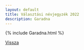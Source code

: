 ```yaml
---
layout: default
title: Választási névjegyzék 2022
description: Garadna
---
```


{% include Garadna.html %}

[Vissza](./)